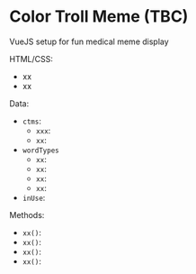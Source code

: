 # Color Troll Meme (TBC)
VueJS setup for fun medical meme display

HTML/CSS:
- xx
- xx

Data:
- `ctms`:
  - `xxx`:
  - `xx`:
- `wordTypes`
  - `xx`:
  - `xx`:
  - `xx`:
  - `xx`:
- `inUse`:

Methods:
- `xx()`:
- `xx()`:
- `xx()`:
- `xx()`:
